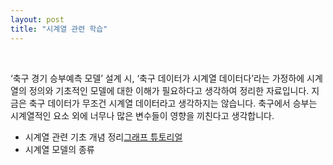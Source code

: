 ```yaml
---
layout: post
title: "시계열 관련 학습"
---
```


<br>

‘축구 경기 승부예측 모델’ 설계 시, ‘축구 데이터가 시계열 데이터다’라는 가정하에 시계열의 정의와 기초적인 모델에 대한 이해가 필요하다고 생각하여 정리한 자료입니다. 지금은 축구 데이터가 무조건 시계열 데이터라고 생각하지는 않습니다. 축구에서 승부는 시계열적인 요소 외에 너무나 많은 변수들이 영향을 끼친다고 생각합니다.

- 시계열 관련 기초 개념 정리[그래프 튜토리얼](https://suhwanmylife.github.io/%EA%B7%B8%EB%9E%98%ED%94%84-%ED%8A%9C%ED%86%A0%EB%A6%AC%EC%96%BC/)
- 시계열 모델의 종류


